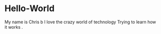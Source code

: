 # Hello-World
 My name is Chris b I love the crazy world of technology 
 Trying  to learn how it works . 
